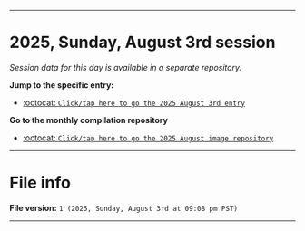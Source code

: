 
***

# 2025, Sunday, August 3rd session

_Session data for this day is available in a separate repository._

**Jump to the specific entry:**

- [:octocat: `Click/tap here to go the 2025 August 3rd entry`](https://github.com/seanpm2001/SeansLifeArchive_Images_ModernSmurfsVillage_Y2025_V8/tree/SeansLifeArchive_ModernSmurfsVillage_Y2025_V8_Main-dev/2025/08_August/03/)

**Go to the monthly compilation repository**

- [:octocat: `Click/tap here to go the 2025 August image repository`](https://github.com/seanpm2001/SeansLifeArchive_Images_ModernSmurfsVillage_Y2025_V8/)

***

# File info

**File version:** `1 (2025, Sunday, August 3rd at 09:08 pm PST)`

***
